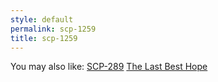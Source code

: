 ```yaml
---
style: default
permalink: scp-1259
title: scp-1259
---
```

You may also like:
[SCP-289](http://scp-wiki.net/scp-289)
[The Last Best Hope](http://scp-wiki.net/the-last-best-hope)